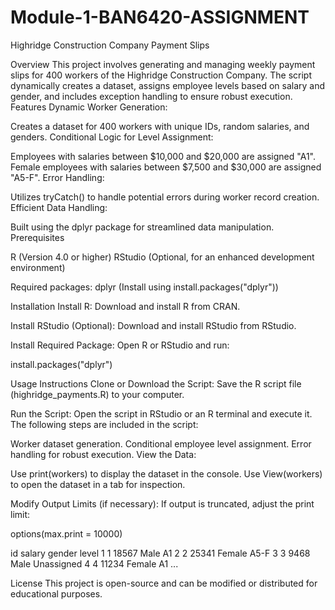 # Module-1-BAN6420-ASSIGNMENT

Highridge Construction Company Payment Slips

Overview
This project involves generating and managing weekly payment slips for 400 workers of the Highridge Construction Company. 
The script dynamically creates a dataset, assigns employee levels based on salary and gender, and includes exception handling to ensure robust execution.
Features
Dynamic Worker Generation:

Creates a dataset for 400 workers with unique IDs, random salaries, and genders.
Conditional Logic for Level Assignment:

Employees with salaries between $10,000 and $20,000 are assigned "A1".
Female employees with salaries between $7,500 and $30,000 are assigned "A5-F".
Error Handling:

Utilizes tryCatch() to handle potential errors during worker record creation.
Efficient Data Handling:

Built using the dplyr package for streamlined data manipulation.
Prerequisites

R (Version 4.0 or higher)
RStudio (Optional, for an enhanced development environment)

Required packages:
dplyr (Install using install.packages("dplyr"))

Installation
Install R:
Download and install R from CRAN.

Install RStudio (Optional):
Download and install RStudio from RStudio.

Install Required Package:
Open R or RStudio and run:

install.packages("dplyr")

Usage Instructions
Clone or Download the Script:
Save the R script file (highridge_payments.R) to your computer.

Run the Script:
Open the script in RStudio or an R terminal and execute it. The following steps are included in the script:

Worker dataset generation.
Conditional employee level assignment.
Error handling for robust execution.
View the Data:

Use print(workers) to display the dataset in the console.
Use View(workers) to open the dataset in a tab for inspection.

Modify Output Limits (if necessary):
If output is truncated, adjust the print limit:

options(max.print = 10000) 

   id  salary gender level
1   1  18567   Male    A1
2   2  25341 Female  A5-F
3   3   9468   Male Unassigned
4   4  11234 Female    A1 ...

License
This project is open-source and can be modified or distributed for educational purposes.
